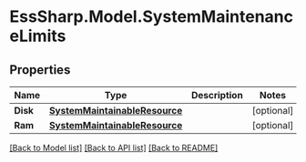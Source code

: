 # EssSharp.Model.SystemMaintenanceLimits

## Properties

Name | Type | Description | Notes
------------ | ------------- | ------------- | -------------
**Disk** | [**SystemMaintainableResource**](SystemMaintainableResource.md) |  | [optional] 
**Ram** | [**SystemMaintainableResource**](SystemMaintainableResource.md) |  | [optional] 

[[Back to Model list]](../README.md#documentation-for-models) [[Back to API list]](../README.md#documentation-for-api-endpoints) [[Back to README]](../README.md)

